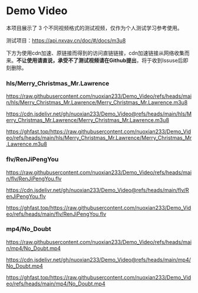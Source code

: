 # Demo Video

本项目展示了 3 个不同视频格式的测试视频，仅作为个人测试学习参考使用。

测试项目：https://api.nxvav.cn/doc/#/docs/m3u8

下方为使用cdn加速、原链接而得到的访问直链链接，cdn加速链接从网络收集而来。**不让使用请直说，承受不了测试视频请在Github提出**，将于收到Issuse后即刻删除。

### hls/Merry_Christmas_Mr.Lawrence

https://raw.githubusercontent.com/nuoxian233/Demo_Video/refs/heads/main/hls/Merry_Christmas_Mr.Lawrence/Merry_Christmas_Mr.Lawrence.m3u8

https://cdn.jsdelivr.net/gh/nuoxian233/Demo_Video@refs/heads/main/hls/Merry_Christmas_Mr.Lawrence/Merry_Christmas_Mr.Lawrence.m3u8

https://ghfast.top/https://raw.githubusercontent.com/nuoxian233/Demo_Video/refs/heads/main/hls/Merry_Christmas_Mr.Lawrence/Merry_Christmas_Mr.Lawrence.m3u8

### flv/RenJiPengYou

https://raw.githubusercontent.com/nuoxian233/Demo_Video/refs/heads/main/flv/RenJiPengYou.flv

https://cdn.jsdelivr.net/gh/nuoxian233/Demo_Video@refs/heads/main/flv/RenJiPengYou.flv

https://ghfast.top/https://raw.githubusercontent.com/nuoxian233/Demo_Video/refs/heads/main/flv/RenJiPengYou.flv

### mp4/No_Doubt

https://raw.githubusercontent.com/nuoxian233/Demo_Video/refs/heads/main/mp4/No_Doubt.mp4

https://cdn.jsdelivr.net/gh/nuoxian233/Demo_Video@refs/heads/main/mp4/No_Doubt.mp4

https://ghfast.top/https://raw.githubusercontent.com/nuoxian233/Demo_Video/refs/heads/main/mp4/No_Doubt.mp4